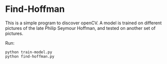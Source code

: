 # Find-Hoffman

This is a simple program to discover openCV. A model is trained on different pictures of the late Philip Seymour Hoffman, and tested on another set of pictures.

Run: 
```
python train-model.py
python find-hoffman.py
```
